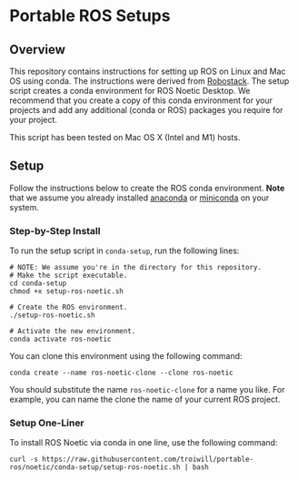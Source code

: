 # Portable ROS Setups

## Overview

This repository contains instructions for setting up ROS on Linux and Mac OS using conda. The instructions were derived from [Robostack](https://robostack.github.io/index.html). The setup script creates a conda environment for ROS Noetic Desktop. We recommend that you create a copy of this conda environment for your projects and add any additional (conda or ROS) packages you require for your project.

This script has been tested on Mac OS X (Intel and M1) hosts.

## Setup

Follow the instructions below to create the ROS conda environment. **Note** that we assume you already installed [anaconda](https://www.anaconda.com) or [miniconda](https://docs.conda.io/en/latest/miniconda.html) on your system.

### Step-by-Step Install

To run the setup script in `conda-setup`, run the following lines:
```
# NOTE: We assume you're in the directory for this repository.
# Make the script executable.
cd conda-setup
chmod +x setup-ros-noetic.sh

# Create the ROS environment.
./setup-ros-noetic.sh

# Activate the new environment.
conda activate ros-noetic
```

You can clone this environment using the following command:
```
conda create --name ros-noetic-clone --clone ros-noetic
```
You should substitute the name `ros-noetic-clone` for a name you like. For example, you can name the clone the name of your current ROS project.

### Setup One-Liner

To install ROS Noetic via conda in one line, use the following command:
```
curl -s https://raw.githubusercontent.com/troiwill/portable-ros/noetic/conda-setup/setup-ros-noetic.sh | bash
```
